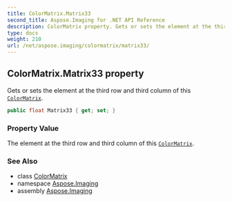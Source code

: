 ```yaml
---
title: ColorMatrix.Matrix33
second_title: Aspose.Imaging for .NET API Reference
description: ColorMatrix property. Gets or sets the element at the third row and third column of this ColorMatrix
type: docs
weight: 210
url: /net/aspose.imaging/colormatrix/matrix33/
---
```

## ColorMatrix.Matrix33 property

Gets or sets the element at the third row and third column of this [`ColorMatrix`](../).

```csharp
public float Matrix33 { get; set; }
```

### Property Value

The element at the third row and third column of this [`ColorMatrix`](../).

### See Also

* class [ColorMatrix](../)
* namespace [Aspose.Imaging](../../colormatrix/)
* assembly [Aspose.Imaging](../../../)


